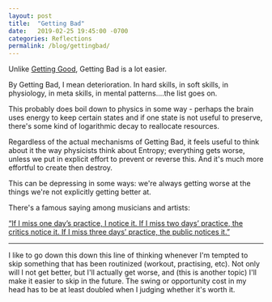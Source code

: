 ```yaml
---
layout: post
title:  "Getting Bad"
date:   2019-02-25 19:45:00 -0700
categories: Reflections
permalink: /blog/gettingbad/
---
```


Unlike [Getting Good](https://arnehuang.github.io/blog/gettinggood/), Getting Bad is a lot easier. 

By Getting Bad, I mean deterioration. In hard skills, in soft skills, in physiology, in meta skills, in mental patterns....the list goes on.

This probably does boil down to physics in some way - perhaps the brain uses energy to keep certain states and if one state is not useful to preserve, there's some kind of logarithmic decay to reallocate resources.

Regardless of the actual mechanisms of Getting Bad, it feels useful to think about it the way physicists think about Entropy; everything gets worse, unless we put in explicit effort to prevent or reverse this. And it's much more effortful to create then destroy.

This can be depressing in some ways: we're always getting worse at the things we're not explicitly getting better at. 

There's a famous saying among musicians and artists:

[“If I miss one day’s practice, I notice it. If I miss two days’ practice, the critics notice it. If I miss three days’ practice, the public notices it.”](https://www.barrypopik.com/index.php/new_york_city/entry/miss_one_day_of_practice_i_notice_miss_two_the_critics_notice_miss_three_th)


---

I like to go down this down this line of thinking whenever I'm tempted to skip something that has been routinized (workout, practising, etc). Not only will I not get better, but I'll actually get worse, and (this is another topic) I'll make it easier to skip in the future. The swing or opportunity cost in my head has to be at least doubled when I judging whether it's worth it.


